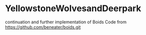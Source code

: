 # YellowstoneWolvesandDeerpark
continuation and further implementation of Boids Code from https://github.com/beneater/boids.git
